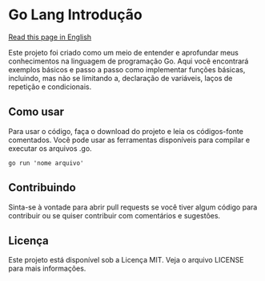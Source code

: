 # Go Lang Introdução

[Read this page in English](https://github.com/elvisthermo/Go-Lang-Introducao.README.md)

Este projeto foi criado como um meio de entender e aprofundar meus conhecimentos na linguagem de programação Go. Aqui você encontrará exemplos básicos e passo a passo como implementar funções básicas, incluindo, mas não se limitando a, declaração de variáveis, laços de repetição e condicionais.

## Como usar

Para usar o código, faça o download do projeto e leia os códigos-fonte comentados. Você pode usar as ferramentas disponíveis para compilar e executar os arquivos .go.

```
go run 'nome arquivo'
```

## Contribuindo

Sinta-se à vontade para abrir pull requests se você tiver algum código para contribuir ou se quiser contribuir com comentários e sugestões.

## Licença

Este projeto está disponível sob a Licença MIT. Veja o arquivo LICENSE para mais informações.